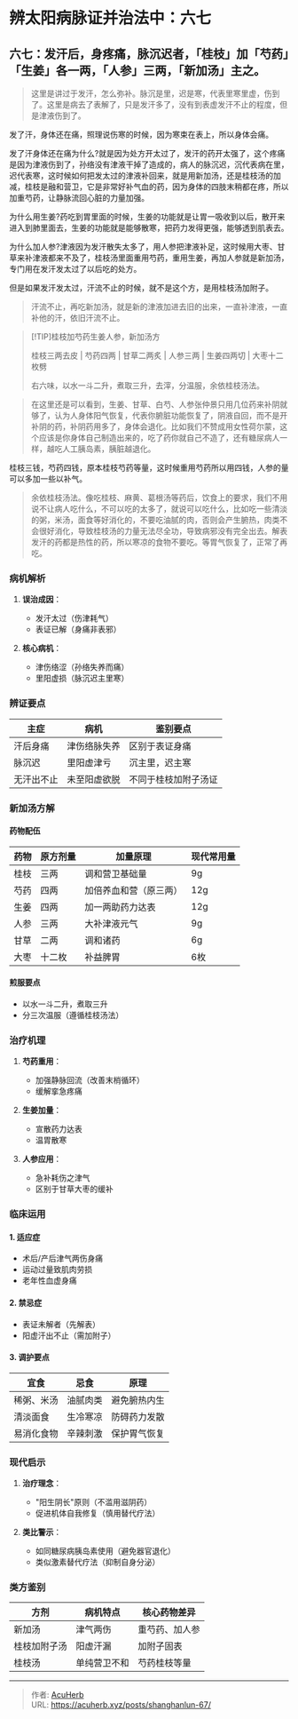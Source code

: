 # 辨太阳病脉证并治法中：六七


## 六七：发汗后，身疼痛，脉沉迟者，「桂枝」加「芍药」「生姜」各一两，「人参」三两，「新加汤」主之。

<!--more-->

> 这里是讲过于发汗，怎么弥补。脉沉是里，迟是寒，代表里寒里虚，伤到了。这里是病去了表解了，只是发汗多了，没有到表虚发汗不止的程度，但是津液伤到了。

发了汗，身体还在痛，照理说伤寒的时候，因为寒束在表上，所以身体会痛。

发了汗身体还在痛为什么?就是因为处方开太过了，发汗的药开太强了，这个疼痛是因为津液伤到了，孙络没有津液干掉了造成的，病人的脉沉迟，沉代表病在里，迟代表寒，这时候如何把发太过的津液补回来，就是用新加汤，还是桂枝汤的加减，桂枝是融和营卫，它是非常好补气血的药，因为身体的四肢末稍都在疼，所以加重芍药，让静脉流回心脏的力量加强。

为什么用生姜?药吃到胃里面的时候，生姜的功能就是让胃一吸收到以后，散开来进入到肺里面去，生姜的功能就是能够散寒，把药力发得更强，能够透到肌表去。

为什么加人参?津液因为发汗散失太多了，用人参把津液补足，这时候用大枣、甘草来补津液都来不及了，桂枝汤里面重用芍药，重用生姜，再加人参就是新加汤，专门用在发汗发太过了以后吃的处方。

但是如果发汗发太过，汗流不止的时候，就不是这个方，是用桂枝汤加附子。

> 汗流不止，再吃新加汤，就是新的津液加进去旧的出来，一直补津液，一直补他的汗，依旧汗流不止。

> [!TIP]桂枝加芍药生姜人参，新加汤方
>
> 桂枝三两去皮 | 芍药四两 | 甘草二两炙 | 人参三两 | 生姜四两切 | 大枣十二枚劈
>
> 右六味，以水一斗二升，煮取三升，去滓，分温服，余依桂枝汤法。

> 在这里还是可以看到，生姜、甘草、白芍、人参张仲景只用几位药来补阴就够了，认为人身体阳气恢复，代表你腑脏功能恢复了，阴液自回，而不是开补阴的药，补阴药用多了，身体会退化。比如我们不赞成用女性荷尔蒙，这个应该是你身体自己制造出来的，吃了药你就自己不造了，还有糖尿病人一样，越吃人工胰岛素，胰脏越退化。

桂枝三钱，芍药四钱，原本桂枝芍药等量，这时候重用芍药所以用四钱，人参的量可以多加一些以补气。

> 余依桂枝汤法。像吃桂枝、麻黄、葛根汤等药后，饮食上的要求，我们不用说不让病人吃什么，不可以吃的太多了，就说可以吃什么，比如吃一些清淡的粥，米汤，面食等好消化的，不要吃油腻的肉，否则会产生腑热，肉类不会很好消化，导致桂枝汤的力量无法尽全功，导致病邪没有完全出去。解表发汗的药都是热性的药，所以寒凉的食物不要吃。等胃气恢复了，正常了再吃。

### 病机解析
1. **误治成因**：
   - 发汗太过（伤津耗气）
   - 表证已解（身痛非表邪）

2. **核心病机**：
   - 津伤络涩（孙络失养而痛）
   - 里阳虚损（脉沉迟主里寒）

### 辨证要点
| 主症         | 病机             | 鉴别要点         |
|--------------|------------------|------------------|
| 汗后身痛     | 津伤络脉失养     | 区别于表证身痛   |
| 脉沉迟       | 里阳虚津亏       | 沉主里，迟主寒   |
| 无汗出不止   | 未至阳虚欲脱     | 不同于桂枝加附子汤证 |

### 新加汤方解
#### 药物配伍
| 药物   | 原方剂量 | 加量原理               | 现代常用量 |
|--------|----------|------------------------|------------|
| 桂枝   | 三两     | 调和营卫基础量         | 9g         |
| 芍药   | 四两     | 加倍养血和营（原三两） | 12g        |
| 生姜   | 四两     | 加一两助药力达表       | 12g        |
| 人参   | 三两     | 大补津液元气           | 9g         |
| 甘草   | 二两     | 调和诸药               | 6g         |
| 大枣   | 十二枚   | 补益脾胃               | 6枚        |

#### 煎服要点
- 以水一斗二升，煮取三升
- 分三次温服（遵循桂枝汤法）

### 治疗机理
1. **芍药重用**：
   - 加强静脉回流（改善末梢循环）
   - 缓解挛急疼痛

2. **生姜加量**：
   - 宣散药力达表
   - 温胃散寒

3. **人参应用**：
   - 急补耗伤之津气
   - 区别于甘草大枣的缓补

### 临床运用
#### 1. 适应症
- 术后/产后津气两伤身痛
- 运动过量致肌肉劳损
- 老年性血虚身痛

#### 2. 禁忌症
- 表证未解者（先解表）
- 阳虚汗出不止（需加附子）

#### 3. 调护要点
| 宜食           | 忌食           | 原理                 |
|----------------|----------------|----------------------|
| 稀粥、米汤     | 油腻肉类       | 避免腑热内生         |
| 清淡面食       | 生冷寒凉       | 防碍药力发散         |
| 易消化食物     | 辛辣刺激       | 保护胃气恢复         |

### 现代启示
1. **治疗理念**：
   - "阳生阴长"原则（不滥用滋阴药）
   - 促进机体自我修复（慎用替代疗法）

2. **类比警示**：
   - 如同糖尿病胰岛素使用（避免器官退化）
   - 类似激素替代疗法（抑制自身分泌）

### 类方鉴别
| 方剂         | 病机特点       | 核心药物差异       |
|--------------|----------------|--------------------|
| 新加汤       | 津气两伤       | 重芍药、加人参     |
| 桂枝加附子汤 | 阳虚汗漏       | 加附子固表         |
| 桂枝汤       | 单纯营卫不和   | 芍药桂枝等量       |


---

> 作者: [AcuHerb](https://acuherb.xyz)  
> URL: https://acuherb.xyz/posts/shanghanlun-67/  


